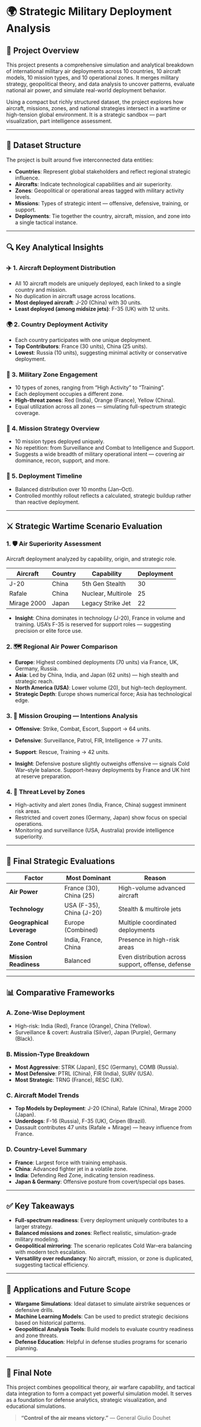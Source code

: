 # 🌍 Strategic Military Deployment Analysis

## 📘 Project Overview

This project presents a comprehensive simulation and analytical breakdown of international military air deployments across 10 countries, 10 aircraft models, 10 mission types, and 10 operational zones. It merges military strategy, geopolitical theory, and data analysis to uncover patterns, evaluate national air power, and simulate real-world deployment behavior.

Using a compact but richly structured dataset, the project explores how aircraft, missions, zones, and national strategies intersect in a wartime or high-tension global environment. It is a strategic sandbox — part visualization, part intelligence assessment.

---

## 🧱 Dataset Structure

The project is built around five interconnected data entities:

* **Countries**: Represent global stakeholders and reflect regional strategic influence.
* **Aircrafts**: Indicate technological capabilities and air superiority.
* **Zones**: Geopolitical or operational areas tagged with military activity levels.
* **Missions**: Types of strategic intent — offensive, defensive, training, or support.
* **Deployments**: Tie together the country, aircraft, mission, and zone into a single tactical instance.

---

## 🔍 Key Analytical Insights

### ✈️ 1. Aircraft Deployment Distribution

* All 10 aircraft models are uniquely deployed, each linked to a single country and mission.
* No duplication in aircraft usage across locations.
* **Most deployed aircraft**: J-20 (China) with 30 units.
* **Least deployed (among midsize jets)**: F-35 (UK) with 12 units.

### 🌍 2. Country Deployment Activity

* Each country participates with one unique deployment.
* **Top Contributors**: France (30 units), China (25 units).
* **Lowest**: Russia (10 units), suggesting minimal activity or conservative deployment.

### 🧭 3. Military Zone Engagement

* 10 types of zones, ranging from “High Activity” to “Training”.
* Each deployment occupies a different zone.
* **High-threat zones**: Red (India), Orange (France), Yellow (China).
* Equal utilization across all zones — simulating full-spectrum strategic coverage.

### 🎯 4. Mission Strategy Overview

* 10 mission types deployed uniquely.
* No repetition: from Surveillance and Combat to Intelligence and Support.
* Suggests a wide breadth of military operational intent — covering air dominance, recon, support, and more.

### 📅 5. Deployment Timeline

* Balanced distribution over 10 months (Jan–Oct).
* Controlled monthly rollout reflects a calculated, strategic buildup rather than reactive deployment.

---

## ⚔️ Strategic Wartime Scenario Evaluation

### 1. 🛡️ Air Superiority Assessment

Aircraft deployment analyzed by capability, origin, and strategic role.

| Aircraft    | Country | Capability         | Deployment |
| ----------- | ------- | ------------------ | ---------- |
| J-20        | China   | 5th Gen Stealth    | 30         |
| Rafale      | China   | Nuclear, Multirole | 25         |
| Mirage 2000 | Japan   | Legacy Strike Jet  | 22         |

* **Insight**: China dominates in technology (J-20), France in volume and training. USA’s F-35 is reserved for support roles — suggesting precision or elite force use.

### 2. 🗺️ Regional Air Power Comparison

* **Europe**: Highest combined deployments (70 units) via France, UK, Germany, Russia.
* **Asia**: Led by China, India, and Japan (62 units) — high stealth and strategic reach.
* **North America (USA)**: Lower volume (20), but high-tech deployment.
* **Strategic Depth**: Europe shows numerical force; Asia has technological edge.

### 3. 🎯 Mission Grouping — Intentions Analysis

* **Offensive**: Strike, Combat, Escort, Support → 64 units.

* **Defensive**: Surveillance, Patrol, FIR, Intelligence → 77 units.

* **Support**: Rescue, Training → 42 units.

* **Insight**: Defensive posture slightly outweighs offensive — signals Cold War–style balance. Support-heavy deployments by France and UK hint at reserve preparation.

### 4. 🧭 Threat Level by Zones

* High-activity and alert zones (India, France, China) suggest imminent risk areas.
* Restricted and covert zones (Germany, Japan) show focus on special operations.
* Monitoring and surveillance (USA, Australia) provide intelligence superiority.

---

## 🧠 Final Strategic Evaluations

| Factor                    | Most Dominant            | Reason                                             |
| ------------------------- | ------------------------ | -------------------------------------------------- |
| **Air Power**             | France (30), China (25)  | High-volume advanced aircraft                      |
| **Technology**            | USA (F-35), China (J-20) | Stealth & multirole jets                           |
| **Geographical Leverage** | Europe (Combined)        | Multiple coordinated deployments                   |
| **Zone Control**          | India, France, China     | Presence in high-risk areas                        |
| **Mission Readiness**     | Balanced                 | Even distribution across support, offense, defense |

---

## 📊 Comparative Frameworks

### A. Zone-Wise Deployment

* High-risk: India (Red), France (Orange), China (Yellow).
* Surveillance & covert: Australia (Silver), Japan (Purple), Germany (Black).

### B. Mission-Type Breakdown

* **Most Aggressive**: STRK (Japan), ESC (Germany), COMB (Russia).
* **Most Defensive**: PTRL (China), FIR (India), SURV (USA).
* **Most Strategic**: TRNG (France), RESC (UK).

### C. Aircraft Model Trends

* **Top Models by Deployment**: J-20 (China), Rafale (China), Mirage 2000 (Japan).
* **Underdogs**: F-16 (Russia), F-35 (UK), Gripen (Brazil).
* Dassault contributes 47 units (Rafale + Mirage) — heavy influence from France.

### D. Country-Level Summary

* **France**: Largest force with training emphasis.
* **China**: Advanced fighter jet in a volatile zone.
* **India**: Defending Red Zone, indicating tension readiness.
* **Japan & Germany**: Offensive posture from covert/special ops bases.

---

## ✅ Key Takeaways

* **Full-spectrum readiness**: Every deployment uniquely contributes to a larger strategy.
* **Balanced missions and zones**: Reflect realistic, simulation-grade military modeling.
* **Geopolitical mirroring**: The scenario replicates Cold War–era balancing with modern tech escalation.
* **Versatility over redundancy**: No aircraft, mission, or zone is duplicated, suggesting tactical efficiency.

---

## 📂 Applications and Future Scope

* **Wargame Simulations**: Ideal dataset to simulate airstrike sequences or defensive drills.
* **Machine Learning Models**: Can be used to predict strategic decisions based on historical patterns.
* **Geopolitical Analysis Tools**: Build models to evaluate country readiness and zone threats.
* **Defense Education**: Helpful in defense studies programs for scenario planning.

---

## 📌 Final Note

This project combines geopolitical theory, air warfare capability, and tactical data integration to form a compact yet powerful simulation model. It serves as a foundation for defense analytics, strategic visualization, and educational simulations.

> **“Control of the air means victory.”** — General Giulio Douhet
